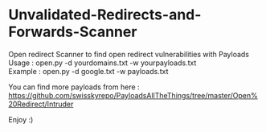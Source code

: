 # Unvalidated-Redirects-and-Forwards-Scanner
Open redirect Scanner to find open redirect vulnerabilities with Payloads<br/>
Usage : open.py -d yourdomains.txt -w yourpayloads.txt<br>
Example : open.py -d google.txt -w payloads.txt<br>

You can find more payloads from here : https://github.com/swisskyrepo/PayloadsAllTheThings/tree/master/Open%20Redirect/Intruder<br>

Enjoy :)

